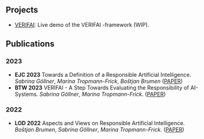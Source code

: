 ## Projects


- [VERIFAI](https://verifai.science): Live demo of the VERIFAI -framework (WIP).

## Publications

### 2023
- **EJC 2023** Towards a Definition of a Responsible Artificial Intelligence. _Sabrina Göllner_, _Marina Tropmann-Frick_, _Boštjan Brumen_ ([PAPER](https://press.um.si/index.php/ump/catalog/view/785/1118/3117-2))
- **BTW 2023** VERIFAI - A Step Towards Evaluating the Responsibility of AI-Systems. _Sabrina Göllner_, _Marina Tropmann-Frick_. ([PAPER](https://dl.gi.de/handle/20.500.12116/40372))

### 2022
- **LOD 2022** Aspects and Views on Responsible Artificial Intelligence. _Boštjan Brumen_, _Sabrina Göllner_, _Marina Tropmann-Frick_. ([PAPER](https://link.springer.com/chapter/10.1007/978-3-031-25599-1_29))




